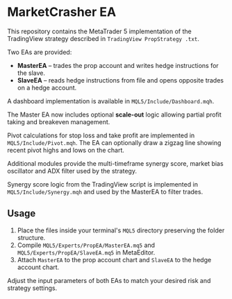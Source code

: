 # MarketCrasher EA

This repository contains the MetaTrader 5 implementation of the TradingView strategy described in `TradingView PropStrategy .txt`.

Two EAs are provided:

- **MasterEA** – trades the prop account and writes hedge instructions for the slave.
- **SlaveEA** – reads hedge instructions from file and opens opposite trades on a hedge account.

A dashboard implementation is available in `MQL5/Include/Dashboard.mqh`.


The Master EA now includes optional **scale-out** logic allowing partial profit
taking and breakeven management.

Pivot calculations for stop loss and take profit are implemented in
`MQL5/Include/Pivot.mqh`. The EA can optionally draw a zigzag line showing
recent pivot highs and lows on the chart.

Additional modules provide the multi-timeframe synergy score, market bias
oscillator and ADX filter used by the strategy.

Synergy score logic from the TradingView script is implemented in
`MQL5/Include/Synergy.mqh` and used by the MasterEA to filter trades.

## Usage
1. Place the files inside your terminal's `MQL5` directory preserving the folder structure.
2. Compile `MQL5/Experts/PropEA/MasterEA.mq5` and `MQL5/Experts/PropEA/SlaveEA.mq5` in MetaEditor.
3. Attach `MasterEA` to the prop account chart and `SlaveEA` to the hedge account chart.

Adjust the input parameters of both EAs to match your desired risk and strategy settings.
